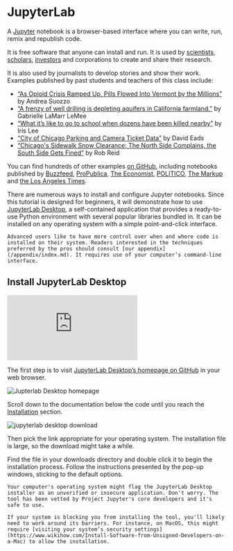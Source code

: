 # JupyterLab

A [Jupyter](http://jupyter.org/) notebook is a browser-based interface where you can write, run, remix and republish code.

It is free software that anyone can install and run. It is used by [scientists](http://nbviewer.jupyter.org/github/robertodealmeida/notebooks/blob/master/earth_day_data_challenge/Analyzing%20whale%20tracks.ipynb), [scholars](http://nbviewer.jupyter.org/github/nealcaren/workshop_2014/blob/master/notebooks/5_Times_API.ipynb), [investors](https://github.com/rsvp/fecon235/blob/master/nb/fred-debt-pop.ipynb) and corporations to create and share their research.

It is also used by journalists to develop stories and show their work. Examples published by past students and teachers of this class include:

* [“As Opioid Crisis Ramped Up, Pills Flowed Into Vermont by the Millions”](https://github.com/asuozzo/arcos-opioid-analysis-vt) by 
Andrea Suozzo
* [“A frenzy of well drilling is depleting aquifers in California farmland.”](https://github.com/datadesk/groundwater-analysis) by Gabrielle LaMarr LeMee
* [“What it’s like to go to school when dozens have been killed nearby”](https://github.com/datadesk/highschool-homicide-analysis) by Iris Lee
* [“City of Chicago Parking and Camera Ticket Data”](https://github.com/propublica/il-tickets-notebooks) by David Eads
* [“Chicago's Sidewalk Snow Clearance: The North Side Complains, the South Side Gets Fined“](https://github.com/reliablerascal/snow-clearance) by Rob Reid

You can find hundreds of other examples [on GitHub](https://github.com/search?q=language%3A%22Jupyter+Notebook%22&type=Repositories&ref=advsearch&l=Jupyter+Notebook&l=&s=updated&o=desc), including notebooks published by [Buzzfeed](https://github.com/BuzzFeedNews/2016-01-tennis-betting-analysis/blob/master/notebooks/tennis-analysis.ipynb), [ProPublica](https://github.com/propublica/compas-analysis/blob/master/Compas%20Analysis.ipynb), [The Economist](https://github.com/theeconomist/big-mac-data/blob/master/Big%20Mac%20data%20generator.ipynb), [POLITICO](https://github.com/The-Politico/politico-2018-district-similarity-maps/blob/master/demographic_similarity.ipynb), [The Markup](https://github.com/the-markup/investigation-isp) and [the Los Angeles Times](https://github.com/datadesk/notebooks).

There are numerous ways to install and configure Jupyter notebooks. Since this tutorial is designed for beginners, it will demonstrate how to use [JupyterLab Desktop](https://github.com/jupyterlab/jupyterlab-desktop), a self-contained application that provides a ready-to-use Python environment with several popular libraries bundled in. It can be installed on any operating system with a simple point-and-click interface.

```{note}
Advanced users like to have more control over when and where code is installed on their system. Readers interested in the techniques preferred by the pros should consult [our appendix](/appendix/index.md). It requires use of your computer’s command-line interface.
```

## Install JupyterLab Desktop

<div class="responsive-iframe-container">
    <iframe class="responsive-iframe" src="https://www.youtube.com/embed/578B63wZ7rI?si=0G3M2pFHt71J8irv" title="YouTube video player" frameborder="0" allow="accelerometer; autoplay; clipboard-write; encrypted-media; gyroscope; picture-in-picture; web-share" referrerpolicy="strict-origin-when-cross-origin" allowfullscreen></iframe>
</div>

The first step is to visit [JupyterLab Desktop’s homepage on GitHub](https://github.com/jupyterlab/jupyterlab-desktop) in your web browser.

![Jupterlab Desktop homepage](/_static/jupyter-desktop-repo.png)

Scroll down to the documentation below the code until you reach the [Installation](https://github.com/jupyterlab/jupyterlab-desktop) section.

![jupyterlab desktop download](/_static/jupyter-desktop-install.png)

Then pick the link appropriate for your operating system. The installation file is large, so the download might take a while.

Find the file in your downloads directory and double click it to begin the installation process. Follow the instructions presented by the pop-up windows, sticking to the default options. 

```{warning}
Your computer's operating system might flag the JupyterLab Desktop installer as an unverified or insecure application. Don't worry. The tool has been vetted by Project Jupyter's core developers and it's safe to use.

If your system is blocking you from installing the tool, you'll likely need to work around its barriers. For instance, on MacOS, this might require [visiting your system’s security settings](https://www.wikihow.com/Install-Software-from-Unsigned-Developers-on-a-Mac) to allow the installation. 
```